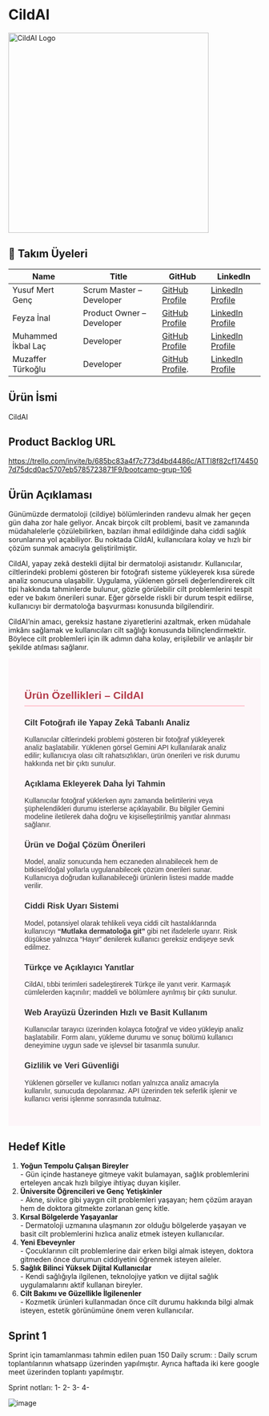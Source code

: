# CildAI
<img src="https://github.com/user-attachments/assets/870f26fb-11a6-4441-bf93-0b908a8b1d17" alt="CildAI Logo" width="400"/>

## 👥 Takım Üyeleri

| Name               | Title                        | GitHub                                                                 | LinkedIn                                                                 |
|--------------------|------------------------------|------------------------------------------------------------------------|--------------------------------------------------------------------------|
| Yusuf Mert Genç    | Scrum Master – Developer     | [GitHub Profile](https://github.com/YusufMertGenc)                     | [LinkedIn Profile](https://www.linkedin.com/in/yusufmertgenc/)           |
| Feyza İnal         | Product Owner – Developer    | [GitHub Profile](https://github.com/feyza-inl)                        | [LinkedIn Profile](https://www.linkedin.com/in/feyzainalcse1/)            |
| Muhammed İkbal Laç | Developer                    | [GitHub Profile](https://github.com/m-ikbal)                           | [LinkedIn Profile](https://www.linkedin.com/in/m-ikb4l/)                 |
| Muzaffer Türkoğlu  | Developer                    | [GitHub Profile](https://github.com/muzafferturkoglu).                  | [LinkedIn Profile](https://www.linkedin.com/in/muzaffert%C3%BCrko%C4%9Flu/)                                                     |

## Ürün İsmi
CildAI


## Product Backlog URL
https://trello.com/invite/b/685bc83a4f7c773d4bd4486c/ATTI8f82cf1744507d75dcd0ac5707eb5785723871F9/bootcamp-grup-106

## Ürün Açıklaması

Günümüzde dermatoloji (cildiye) bölümlerinden randevu almak her geçen gün daha zor hale geliyor. Ancak birçok cilt problemi, basit ve zamanında müdahalelerle çözülebilirken, bazıları ihmal edildiğinde daha ciddi sağlık sorunlarına yol açabiliyor. Bu noktada CildAI, kullanıcılara kolay ve hızlı bir çözüm sunmak amacıyla geliştirilmiştir.

CildAI, yapay zekâ destekli dijital bir dermatoloji asistanıdır. Kullanıcılar, ciltlerindeki problemi gösteren bir fotoğrafı sisteme yükleyerek kısa sürede analiz sonucuna ulaşabilir. Uygulama, yüklenen görseli değerlendirerek cilt tipi hakkında tahminlerde bulunur, gözle görülebilir cilt problemlerini tespit eder ve bakım önerileri sunar. Eğer görselde riskli bir durum tespit edilirse, kullanıcıyı bir dermatoloğa başvurması konusunda bilgilendirir.

CildAI’nin amacı, gereksiz hastane ziyaretlerini azaltmak, erken müdahale imkânı sağlamak ve kullanıcıları cilt sağlığı konusunda bilinçlendirmektir. Böylece cilt problemleri için ilk adımın daha kolay, erişilebilir ve anlaşılır bir şekilde atılması sağlanır.


<section style="font-family: Arial, sans-serif; padding: 2rem; background-color: #fdf6f9; color: #333;">
  <h2 style="color: #b23a48; border-bottom: 2px solid #ffc0cb; padding-bottom: 0.5rem;">Ürün Özellikleri – CildAI</h2>

  <h3> Cilt Fotoğrafı ile Yapay Zekâ Tabanlı Analiz</h3>
  <p>Kullanıcılar ciltlerindeki problemi gösteren bir fotoğraf yükleyerek analiz başlatabilir. Yüklenen görsel Gemini API kullanılarak analiz edilir; kullanıcıya olası cilt rahatsızlıkları, ürün önerileri ve risk durumu hakkında net bir çıktı sunulur.</p>

  <h3> Açıklama Ekleyerek Daha İyi Tahmin</h3>
  <p>Kullanıcılar fotoğraf yüklerken aynı zamanda belirtilerini veya şüphelendikleri durumu isterlerse açıklayabilir. Bu bilgiler Gemini modeline iletilerek daha doğru ve kişiselleştirilmiş yanıtlar alınması sağlanır.</p>

  <h3> Ürün ve Doğal Çözüm Önerileri</h3>
  <p>Model, analiz sonucunda hem eczaneden alınabilecek hem de bitkisel/doğal yollarla uygulanabilecek çözüm önerileri sunar. Kullanıcıya doğrudan kullanabileceği ürünlerin listesi madde madde verilir.</p>

  <h3> Ciddi Risk Uyarı Sistemi</h3>
  <p>Model, potansiyel olarak tehlikeli veya ciddi cilt hastalıklarında kullanıcıyı <strong>“Mutlaka dermatoloğa git”</strong> gibi net ifadelerle uyarır. Risk düşükse yalnızca “Hayır” denilerek kullanıcı gereksiz endişeye sevk edilmez.</p>

  <h3> Türkçe ve Açıklayıcı Yanıtlar</h3>
  <p>CildAI, tıbbi terimleri sadeleştirerek Türkçe ile yanıt verir. Karmaşık cümlelerden kaçınılır; maddeli ve bölümlere ayrılmış bir çıktı sunulur.</p>

  <h3> Web Arayüzü Üzerinden Hızlı ve Basit Kullanım</h3>
  <p>Kullanıcılar tarayıcı üzerinden kolayca fotoğraf ve video yükleyip analiz başlatabilir. Form alanı, yükleme durumu ve sonuç bölümü kullanıcı deneyimine uygun sade ve işlevsel bir tasarımla sunulur.</p>

  <h3> Gizlilik ve Veri Güvenliği</h3>
  <p>Yüklenen görseller ve kullanıcı notları yalnızca analiz amacıyla kullanılır, sunucuda depolanmaz. API üzerinden tek seferlik işlenir ve kullanıcı verisi işlenme sonrasında tutulmaz.</p>
</section>




## Hedef Kitle

<ol>
  <li>
    <strong>Yoğun Tempolu Çalışan Bireyler</strong><br>
    <span>- Gün içinde hastaneye gitmeye vakit bulamayan, sağlık problemlerini erteleyen ancak hızlı bilgiye ihtiyaç duyan kişiler.</span>
  </li>
  <li>
    <strong>Üniversite Öğrencileri ve Genç Yetişkinler</strong><br>
    <span>- Akne, sivilce gibi yaygın cilt problemleri yaşayan; hem çözüm arayan hem de doktora gitmekte zorlanan genç kitle.</span>
  </li>
  <li>
    <strong>Kırsal Bölgelerde Yaşayanlar</strong><br>
    <span>- Dermatoloji uzmanına ulaşmanın zor olduğu bölgelerde yaşayan ve basit cilt problemlerini hızlıca analiz etmek isteyen kullanıcılar.</span>
  </li>
  <li>
    <strong>Yeni Ebeveynler</strong><br>
    <span>- Çocuklarının cilt problemlerine dair erken bilgi almak isteyen, doktora gitmeden önce durumun ciddiyetini öğrenmek isteyen aileler.</span>
  </li>
  <li>
    <strong>Sağlık Bilinci Yüksek Dijital Kullanıcılar</strong><br>
    <span>- Kendi sağlığıyla ilgilenen, teknolojiye yatkın ve dijital sağlık uygulamalarını aktif kullanan bireyler.</span>
  </li>
  <li>
    <strong>Cilt Bakımı ve Güzellikle İlgilenenler</strong><br>
    <span>- Kozmetik ürünleri kullanmadan önce cilt durumu hakkında bilgi almak isteyen, estetik görünümüne önem veren kullanıcılar.</span>
  </li>
</ol>
   
## Sprint 1

Sprint için tamamlanması tahmin edilen puan 150
Daily scrum: : Daily scrum toplantılarının whatsapp üzerinden yapılmıştır. Ayrıca haftada iki kere google meet üzerinden toplantı yapılmıştır.

Sprint notları:
1-
2-
3-
4-

![image](https://github.com/user-attachments/assets/c93b12a1-2e31-4116-b00d-acca41f33f83)


